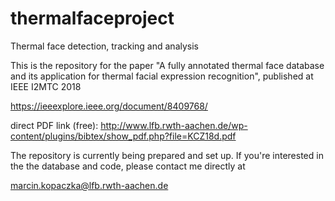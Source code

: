 # thermalfaceproject
Thermal face detection, tracking and analysis

This is the repository for the paper "A fully annotated thermal face database and its application for thermal facial expression recognition", published at IEEE I2MTC 2018

https://ieeexplore.ieee.org/document/8409768/

direct PDF link (free):
http://www.lfb.rwth-aachen.de/wp-content/plugins/bibtex/show_pdf.php?file=KCZ18d.pdf

The repository is currently being prepared and set up. If you're interested in the the database and code, please contact me directly at 

marcin.kopaczka@lfb.rwth-aachen.de






